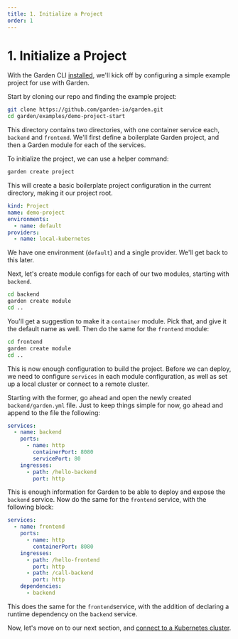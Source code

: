```yaml
---
title: 1. Initialize a Project
order: 1
---
```


# 1. Initialize a Project

With the Garden CLI [installed](../../basics/quickstart.md#step-1-install-garden), we'll kick off by configuring a
simple example project for use with Garden.

Start by cloning our repo and finding the example project:

```sh
git clone https://github.com/garden-io/garden.git
cd garden/examples/demo-project-start
```

This directory contains two directories, with one container service each, `backend` and `frontend`. We'll first define a
boilerplate Garden project, and then a Garden module for each of the services.

To initialize the project, we can use a helper command:

```sh
garden create project
```

This will create a basic boilerplate project configuration in the current directory, making it our project root.

```yaml
kind: Project
name: demo-project
environments:
  - name: default
providers:
  - name: local-kubernetes
```

We have one environment (`default`) and a single provider. We'll get back to this later.

Next, let's create module configs for each of our two modules, starting with `backend`.

```sh
cd backend
garden create module
cd ..
```

You'll get a suggestion to make it a `container` module. Pick that, and give it the default name as well. Then do the
same for the `frontend` module:

```sh
cd frontend
garden create module
cd ..
```

This is now enough configuration to build the project. Before we can deploy, we need to configure `services` in each
module configuration, as well as set up a local cluster or connect to a remote cluster.

Starting with the former, go ahead and open the newly created `backend/garden.yml` file. Just to keep things simple for
now, go ahead and append to the file the following:

```yaml
services:
  - name: backend
    ports:
      - name: http
        containerPort: 8080
        servicePort: 80
    ingresses:
      - path: /hello-backend
        port: http
```

This is enough information for Garden to be able to deploy and expose the `backend` service. Now do the same for
the `frontend` service, with the following block:

```yaml
services:
  - name: frontend
    ports:
      - name: http
        containerPort: 8080
    ingresses:
      - path: /hello-frontend
        port: http
      - path: /call-backend
        port: http
    dependencies:
      - backend
```

This does the same for the `frontend`service, with the addition of declaring a runtime dependency on the `backend`
service.

Now, let's move on to our next section, and [connect to a Kubernetes cluster](./2-connect-to-a-cluster.md).

